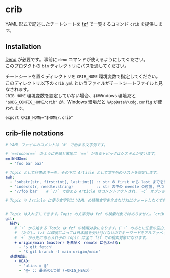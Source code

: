# crib
YAML 形式で記述したチートシートを [fzf](https://github.com/junegunn/fzf) で一覧するコマンド `crib` を提供します。<br>


## Installation
[Deno](https://deno.land/) が必要です。事前に `deno` コマンドが使えるようにしてください。<br>
このプロダクトの `bin` ディレクトリにパスを通してください。<br>

チートシートを置くディレクトリを `CRIB_HOME` 環境変数で指定してください。<br>
このディレクトリ以下の `crib.yml` というファイルがチートシートファイルと見なされます。<br>
`CRIB_HOME` 環境変数を設定していない場合、非Windows 環境だと `"$XDG_CONFIG_HOME/crib"` が、Windows 環境だと `%AppData%\xdg.config` が使われます。

```
export CRIB_HOME="$HOME/.crib"
```


## crib-file notations
```yaml:crib.yml
# YAML ファイルのコメントは `#` で始まる文字列です。

# `==foobar==` のように先頭と末尾に `==` があるトピックはシステムが使います。
==INBOX==:
  - 'foo bar baz'

# Topic として辞書のキーを、その下に Article として文字列のリストを指定します。
awk:
  - 'substr(str, first:int[, last:int]) :: str の first から last までを部分文字列として取得'
  - 'index(str, needle:string)          :: str の中の needle の位置, 見つからないときは 0'
  - '//foo bar'   # `//` で始まる Article はコメントアウトされ、`-c` オプション付きで実行されない限り fzf の候補に現れません。

# Topic や Article に使う文字列は YAML の特殊文字を含まなければクォートしなくても有効ですが、 Article はクォートで統一することを推奨します。


# Topic は入れ子にできます。Topic の文字列は fzf の検索対象ではありません。`crib` コマンドに引数として与えた文字列で Topic が絞り込まれます。
git:
  操作:
    # `+` から始まる Topic は fzf の検索対象になります。(`+` のあとに任意の空白文字を入れることができます。)
    # （ただし、fzf は環境によっては日本語を受け付けないのでキーワードをアルファベットで書くなど工夫が必要かもしれません。）
    # `+` から先にある入れ子の Topic は全て fzf での検索対象になります。
    + origin/main (master) を素早く remote に合わせる:
      - '$ git fetch'
      - '$ git branch -f main origin/main'
  基礎知識:
    + HEAD:
      - 'alias = @'
      - '@~ :: 最新の1つ前 (=ORIG_HEAD)'
```

